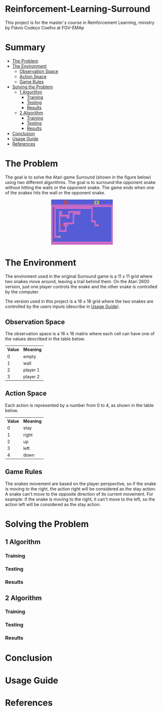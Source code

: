 # Reinforcement-Learning-Surround
This project is for the master´s course in Reinforcement Learning, ministry by Flávio Codeço Coelho at FGV-EMAp

# Summary

- [The Problem](#the-problem)
- [The Environment](#the-environment)
    - [Observation Space](#observation-space)
    - [Action Space](#action-space)
    - [Game Rules](#game-rules)
- [Solving the Problem](#solving-the-problem)
    - [1 Algorithm](#1-algorithm)
        - [Training](#training)
        - [Testing](#testing)
        - [Results](#results)
    - [2 Algorithm](#2-algorithm)
        - [Training](#training-1)
        - [Testing](#testing-1)
        - [Results](#results-1)
- [Conclusion](#conclusion)
- [Usage Guide](#usage-guide)
- [References](#references)

# The Problem

The goal is to solve the Atari game Surround (shown in the figure below) using two different algorithms. The goal is to surround the opponent snake without hitting the walls or the opponent snake. The game ends when one of the snakes hits the wall or the opponent snake.


<div align="center">
	<img src = "report/surround_atari.png" width=40%> 
</div>

# The Environment

The enviroment used in the original Surround game is a 11 x 11 grid where two snakes move around, leaving a trail behind them. On the Atari 2600 version, just one player controls the snake and the other snake is controlled by the computer. 

The version used in this project is a 16 x 16 grid where the two snakes are controlled by the users inputs (describe in <a href="#usage-guide">Usage Guide</a>).

## Observation Space

The observation space is a 16 x 16 matrix where each cell can have one of the values described in the table below.
<div align = "center">
<table>
  <tr>
    <th>Value</th> <th>Meaning</th>
  </tr>
  <tr>
    <td>0</td> <td>empty</td>
  </tr>
  <tr>
    <td>1</td> <td>wall</td>
  </tr>
  <tr>
    <td>2</td> <td>player 1</td>
  </tr>
  <tr>
    <td>3</td> <td>player 2</td>
  </tr>
</table>
</div>

## Action Space
Each action is represented by a number from 0 to 4, as shown in the table below.

<div align = "center">
<table>
  <tr>
    <th>Value</th> <th>Meaning</th>
  </tr>
  <tr>
    <td>0</td> <td>stay</td>
  </tr>
  <tr>
    <td>1</td> <td>right</td>
  </tr>
  <tr>
    <td>2</td> <td>up</td>
  </tr>
  <tr>
    <td>3</td> <td>left</td>
  </tr>
  <tr>
    <td>4</td> <td>down</td>
  </tr>
</table>
</div>

## Game Rules
The snakes movement are based on the player perspective, so if the snake is moving to the right, the action right will be considered as the stay action.
A snake can't move to the opposite direction of its current movement. For example: if the snake is moving to the right, it can't move to the left, so the action left will be considered as the stay action.

# Solving the Problem

## 1 Algorithm

### Training

### Testing

### Results

## 2 Algorithm

### Training

### Testing

### Results

# Conclusion

# Usage Guide

# References
